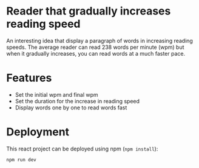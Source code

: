 # Reader that gradually increases reading speed

An interesting idea that display a paragraph of words in increasing reading speeds. The average reader can read 238 words per minute (wpm) but when it gradually increases, you can read words at a much faster pace. 

# Features 
- Set the initial wpm and final wpm
- Set the duration for the increase in reading speed
- Display words one by one to read words fast

# Deployment

This react project can be deployed using npm (`npm install`):

```
npm run dev
```
